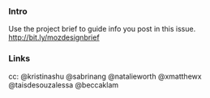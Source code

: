 ### Intro

Use the project brief to guide info you post in this issue. 
http://bit.ly/mozdesignbrief

### Links


cc: @kristinashu @sabrinang @natalieworth @xmatthewx @taisdesouzalessa @beccaklam
